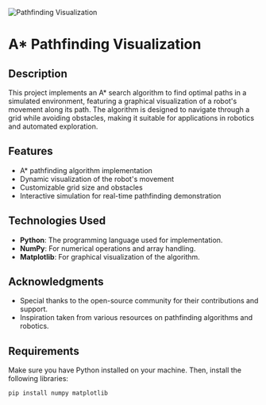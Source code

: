 ![Pathfinding Visualization](ruta/a/tu/captura_de_pantalla.png)
# A* Pathfinding Visualization

## Description
This project implements an A* search algorithm to find optimal paths in a simulated environment, featuring a graphical visualization of a robot's movement along its path. The algorithm is designed to navigate through a grid while avoiding obstacles, making it suitable for applications in robotics and automated exploration.

## Features
- A* pathfinding algorithm implementation
- Dynamic visualization of the robot's movement
- Customizable grid size and obstacles
- Interactive simulation for real-time pathfinding demonstration

## Technologies Used
- **Python**: The programming language used for implementation.
- **NumPy**: For numerical operations and array handling.
- **Matplotlib**: For graphical visualization of the algorithm.

## Acknowledgments
- Special thanks to the open-source community for their contributions and support.
- Inspiration taken from various resources on pathfinding algorithms and robotics.


## Requirements
Make sure you have Python installed on your machine. Then, install the following libraries:

```bash
pip install numpy matplotlib




